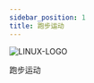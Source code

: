 ```yaml
---
sidebar_position: 1
title: 跑步运动
---
```

![LINUX-LOGO](https://static.7wate.com/img/2022/07/11/12a2479f79708.png)

跑步运动
